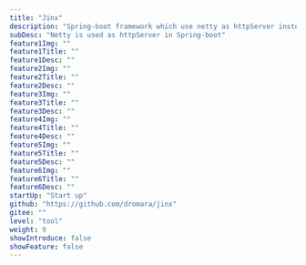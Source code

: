 ```yaml
---
title: "Jinx"
description: "Spring-boot framework which use netty as httpServer instead of tomcat."
subDesc: "Netty is used as httpServer in Spring-boot"
feature1Img: ""
feature1Title: ""
feature1Desc: ""
feature2Img: ""
feature2Title: ""
feature2Desc: ""
feature3Img: ""
feature3Title: ""
feature3Desc: ""
feature4Img: ""
feature4Title: ""
feature4Desc: ""
feature5Img: ""
feature5Title: ""
feature5Desc: ""
feature6Img: ""
feature6Title: ""
feature6Desc: ""
startUp: "Start up"
github: "https://github.com/dromara/jinx"
gitee: ""
level: "tool"
weight: 9
showIntroduce: false
showFeature: false
---
```


